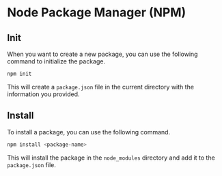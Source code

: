 # Node Package Manager (NPM)

## Init

When you want to create a new package, you can use the following command to initialize the package.

```bash
npm init
```

This will create a `package.json` file in the current directory with the information you provided.

## Install

To install a package, you can use the following command.

```bash
npm install <package-name>
```

This will install the package in the `node_modules` directory and add it to the `package.json` file.
